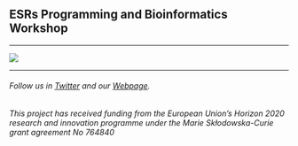 
## ESRs Programming and Bioinformatics Workshop 
---

![](https://i.imgur.com/nG4PtGQ.jpg)

---

###### Follow us in [Twitter](https://twitter.com/itn_ignite) and our [Webpage](http://www.itn-ignite.eu/). 

###### This project has received funding from the European Union’s Horizon 2020 research and innovation programme under the Marie Skłodowska-Curie grant agreement No 764840

